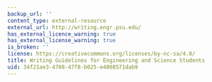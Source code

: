 ```yaml
---
backup_url: ''
content_type: external-resource
external_url: http://writing.engr.psu.edu/
has_external_licence_warning: true
has_external_license_warning: true
is_broken: ''
license: https://creativecommons.org/licenses/by-nc-sa/4.0/
title: Writing Guidelines for Engineering and Science Students
uid: 34f21ae3-4708-47f8-b025-e4808571dab9
---
```


